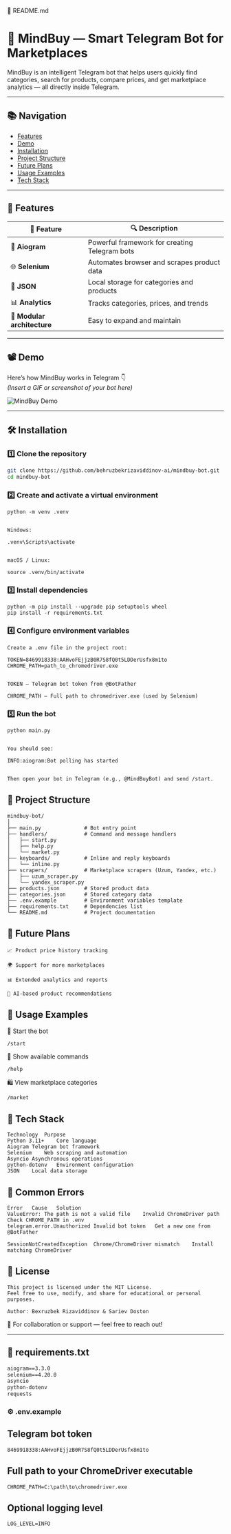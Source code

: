 📘 README.md
# 🧠 MindBuy — Smart Telegram Bot for Marketplaces

MindBuy is an intelligent Telegram bot that helps users quickly find categories, search for products, compare prices, and get marketplace analytics — all directly inside Telegram.

---

## 📚 Navigation
- [Features](#-features)
- [Demo](#-demo)
- [Installation](#-installation)
- [Project Structure](#-project-structure)
- [Future Plans](#-future-plans)
- [Usage Examples](#-usage-examples)
- [Tech Stack](#-tech-stack)

---

## 🎯 Features

| 📌 Feature | 🔍 Description |
|------------|----------------|
| 🤖 **Aiogram** | Powerful framework for creating Telegram bots |
| 🌐 **Selenium** | Automates browser and scrapes product data |
| 💾 **JSON** | Local storage for categories and products |
| 📊 **Analytics** | Tracks categories, prices, and trends |
| 🧱 **Modular architecture** | Easy to expand and maintain |

---

## 📽 Demo
Here’s how MindBuy works in Telegram 👇  
*(Insert a GIF or screenshot of your bot here)*

![MindBuy Demo](https://github.com/user-attachments/assets/)

---

## 🛠 Installation

### 1️⃣ Clone the repository
```bash
git clone https://github.com/behruzbekrizaviddinov-ai/mindbuy-bot.git
cd mindbuy-bot
```
### 2️⃣ Create and activate a virtual environment
```
python -m venv .venv


Windows:

.venv\Scripts\activate


macOS / Linux:

source .venv/bin/activate
```

### 3️⃣ Install dependencies
```
python -m pip install --upgrade pip setuptools wheel
pip install -r requirements.txt
```
### 4️⃣ Configure environment variables
```
Create a .env file in the project root:

TOKEN=8469918338:AAHvoFEjjzB0R7S8fQ0t5LDDerUsfx8m1to
CHROME_PATH=path_to_chromedriver.exe


TOKEN — Telegram bot token from @BotFather

CHROME_PATH — Full path to chromedriver.exe (used by Selenium)
```
### 5️⃣ Run the bot
```
python main.py


You should see:

INFO:aiogram:Bot polling has started


Then open your bot in Telegram (e.g., @MindBuyBot) and send /start.
```
## 📂 Project Structure
```
mindbuy-bot/
│
├── main.py              # Bot entry point
├── handlers/            # Command and message handlers
│   ├── start.py
│   ├── help.py
│   └── market.py
├── keyboards/           # Inline and reply keyboards
│   └── inline.py
├── scrapers/            # Marketplace scrapers (Uzum, Yandex, etc.)
│   ├── uzum_scraper.py
│   └── yandex_scraper.py
├── products.json        # Stored product data
├── categories.json      # Stored category data
├── .env.example         # Environment variables template
├── requirements.txt     # Dependencies list
└── README.md            # Project documentation
```
## 🚀 Future Plans
```
📈 Product price history tracking

🌍 Support for more marketplaces

📊 Extended analytics and reports

🤖 AI-based product recommendations
```
## 📌 Usage Examples

🏁 Start the bot
```
/start
```

💬 Show available commands
```
/help
```

🛍️ View marketplace categories
```
/market
```
## 🧠 Tech Stack
```
Technology	Purpose
Python 3.11+	Core language
Aiogram	Telegram bot framework
Selenium	Web scraping and automation
Asyncio	Asynchronous operations
python-dotenv	Environment configuration
JSON	Local data storage
```
## 🧩 Common Errors
```
Error	Cause	Solution
ValueError: The path is not a valid file	Invalid ChromeDriver path	Check CHROME_PATH in .env
telegram.error.Unauthorized	Invalid bot token	Get a new one from @BotFather

SessionNotCreatedException	Chrome/ChromeDriver mismatch	Install matching ChromeDriver
```
## 📜 License
```
This project is licensed under the MIT License.
Feel free to use, modify, and share for educational or personal purposes.

Author: Bexruzbek Rizaviddinov & Sariev Doston
```
📧 For collaboration or support — feel free to reach out!


---

## 📄 **requirements.txt**
```txt
aiogram==3.3.0
selenium==4.20.0
asyncio
python-dotenv
requests
```
### ⚙️ .env.example

## Telegram bot token
```
8469918338:AAHvoFEjjzB0R7S8fQ0t5LDDerUsfx8m1to
```
## Full path to your ChromeDriver executable
```
CHROME_PATH=C:\path\to\chromedriver.exe
```
## Optional logging level
```
LOG_LEVEL=INFO
```
